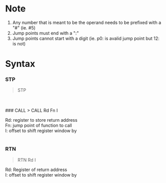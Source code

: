 # Note
1. Any number that is meant to be the operand needs to be prefixed with a "#" (ie. #5)
2. Jump points must end with a ":"
3. Jump points cannot start with a digit (ie. p0: is avalid jump point but 12: is not)

# Syntax
### STP
> STP
<br/>
<br/>
### CALL
> CALL Rd Fn I

Rd: register to store return address<br/>
Fn: jump point of function to call<br/>
I: offset to shift register window by<br/>
<br/>
### RTN
> RTN Rd I

Rd: Register of return address<br/>
I: offset to shift register window by<br/>
<br/>
